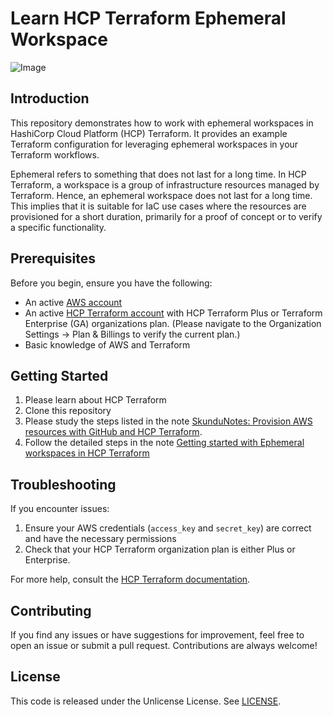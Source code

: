 # Learn HCP Terraform Ephemeral Workspace
![Image](https://skdevops.files.wordpress.com/2025/02/111-image-0.png)
## Introduction
This repository demonstrates how to work with ephemeral workspaces in HashiCorp Cloud Platform (HCP) Terraform. It provides an example Terraform configuration for leveraging ephemeral workspaces in your Terraform workflows.

Ephemeral refers to something that does not last for a long time. In HCP Terraform, a workspace is a group of infrastructure resources managed by Terraform. Hence, an ephemeral workspace does not last for a long time. This implies that it is suitable for IaC use cases where the resources are provisioned for a short duration, primarily for a proof of concept or to verify a specific functionality.
## Prerequisites
Before you begin, ensure you have the following:
- An active [AWS account](https://console.aws.amazon.com/console/home#)
- An active [HCP Terraform account](https://app.terraform.io/session) with HCP Terraform Plus or Terraform Enterprise (GA) organizations plan. (Please navigate to the Organization Settings → Plan & Billings to verify the current plan.)
- Basic knowledge of AWS and Terraform

## Getting Started
1. Please learn about HCP Terraform
2. Clone this repository
3. Please study the steps listed in the note [SkunduNotes: Provision AWS resources with GitHub and HCP Terraform](http://skundunotes.com/2025/01/03/provision-aws-resources-with-github-and-hcp-terraform/).
4. Follow the detailed steps in the note [Getting started with Ephemeral workspaces in HCP Terraform]()

## Troubleshooting
If you encounter issues:
1. Ensure your AWS credentials (`access_key` and `secret_key`) are correct and have the necessary permissions
2. Check that your HCP Terraform organization plan is either Plus or Enterprise.

For more help, consult the [HCP Terraform documentation](https://developer.hashicorp.com/terraform/cloud-docs).

## Contributing
If you find any issues or have suggestions for improvement, feel free to open an issue or submit a pull request. Contributions are always welcome!
## License
This code is released under the Unlicense License. See [LICENSE](LICENSE).